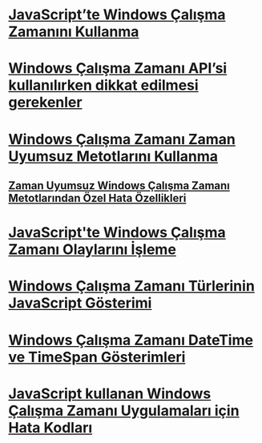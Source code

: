 # [JavaScript’te Windows Çalışma Zamanını Kullanma](using-the-windows-runtime-in-javascript.md)
# [Windows Çalışma Zamanı API’si kullanılırken dikkat edilmesi gerekenler](considerations-when-using-the-windows-runtime-api.md)
# [Windows Çalışma Zamanı Zaman Uyumsuz Metotlarını Kullanma](using-windows-runtime-asynchronous-methods.md)
## [Zaman Uyumsuz Windows Çalışma Zamanı Metotlarından Özel Hata Özellikleri](special-error-properties-from-asynchronous-windows-runtime-methods.md)
# [JavaScript'te Windows Çalışma Zamanı Olaylarını İşleme](handling-windows-runtime-events-in-javascript.md)
# [Windows Çalışma Zamanı Türlerinin JavaScript Gösterimi](javascript-representation-of-windows-runtime-types.md)
# [Windows Çalışma Zamanı DateTime ve TimeSpan Gösterimleri](windows-runtime-datetime-and-timespan-representations.md)
# [JavaScript kullanan Windows Çalışma Zamanı Uygulamaları için Hata Kodları](error-codes-for-windows-runtime-apps-using-javascript.md)

